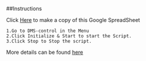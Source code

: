 ##Instructions

Click [Here](https://docs.google.com/spreadsheet/ccc?key=0Amfp4bIfnXM4dE9MR29PMF9QYlpXQ1c5bkJxNVFSclE&newcopy=true) to make a copy of this Google SpreadSheet
 
 ```
1.Go to DMS-control in the Menu
2.Click Initialize & Start to start the Script.
3.Click Stop to Stop the script.
 ```
More details can be found [here](http://collecon.blogspot.in/2014/02/dead-mans-switch-with-google-docs.html)